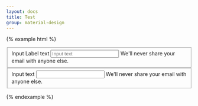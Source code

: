 ```yaml
---
layout: docs
title: Test
group: material-design
---
```


{% example html %}
<form>
  <fieldset class="form-group">
    <label for="exampleInputEmail1" class="mdb-label-static">Input Label text</label>
    <input type="email" class="form-control" id="exampleInputEmail1" placeholder="Input text">
    <span class="mdb-help">We'll never share your email with anyone else.</span>
  </fieldset>
  <fieldset class="form-group">
    <label for="exampleInputEmail1" class="mdb-label-floating">Input text</label>
    <input type="email" class="form-control" id="exampleInputEmail1">
    <span class="mdb-help">We'll never share your email with anyone else.</span>
  </fieldset>
</form>
{% endexample %}
